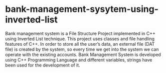 # bank-management-sysytem-using-inverted-list
Bank management system is a File Structure Project implemented in C++ using Inverted List technique. 
This project uses classes and file handling features of C++. In order to store all the user’s data, an external file (DAT file) is created by the system, so every time we get into the system we can operate with the existing accounts. Bank Management System is developed using C++ Programming Language and different variables, strings have been used for the development of it. 
